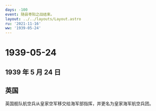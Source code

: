 ```yaml
---
days: -100
event: 随县枣阳之战结束。
layout: ../../layouts/Layout.astro
ru: '2021-11-16'
ww: '1939-05-24'
---
```


# 1939-05-24

## 1939 年 5 月 24 日

## 英国

英国舰队航空兵从皇家空军移交给海军部指挥，并更名为皇家海军航空兵团。